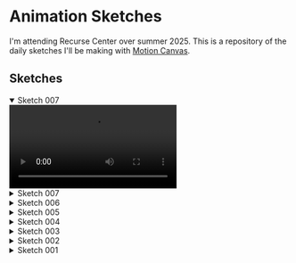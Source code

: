 # Animation Sketches

I'm attending Recurse Center over summer 2025. This is a repository of the daily sketches I'll be making with [Motion Canvas](https://github.com/motion-canvas/motion-canvas).

## Sketches

<details open>
  <summary>Sketch 007</summary>
  <video controls loop src="https://github.com/user-attachments/assets/ed824042-3f29-4fa9-aa7c-cc8c16cacb7c"></video>
</details>

<details>
  <summary>Sketch 007</summary>
  <video controls loop src="https://github.com/user-attachments/assets/78958fbc-ccb8-45f4-ba4e-5e01734c1144"></video>
</details>

<details>
  <summary>Sketch 006</summary>
  <video controls loop src="https://github.com/user-attachments/assets/4df152a9-996b-4b2a-988d-464f4eb10642"></video>
</details>

<details>
  <summary>Sketch 005</summary>
  <video controls loop src="https://github.com/user-attachments/assets/864a4d7d-bac4-4f7b-9add-7da5e2960544"></video>
</details>

<details>
  <summary>Sketch 004</summary>
  <video controls loop src="https://github.com/user-attachments/assets/274a9dcf-3d69-43f4-a6cc-b92ca84c9127"></video>
</details>

<details>
  <summary>Sketch 003</summary>
  <video controls loop src="https://github.com/user-attachments/assets/041ca630-f433-4751-8db0-acb96b2c65c0"></video>
</details>

<details>
  <summary>Sketch 002</summary>
  <video controls loop src="https://github.com/user-attachments/assets/9c0b9b07-d377-4e07-98e9-40ceebf4c369"></video>
</details>

<details>
  <summary>Sketch 001</summary>
  <video controls loop src="https://github.com/user-attachments/assets/0097bc17-a43c-4a43-9153-05afee0237f9"></video>
</details>
